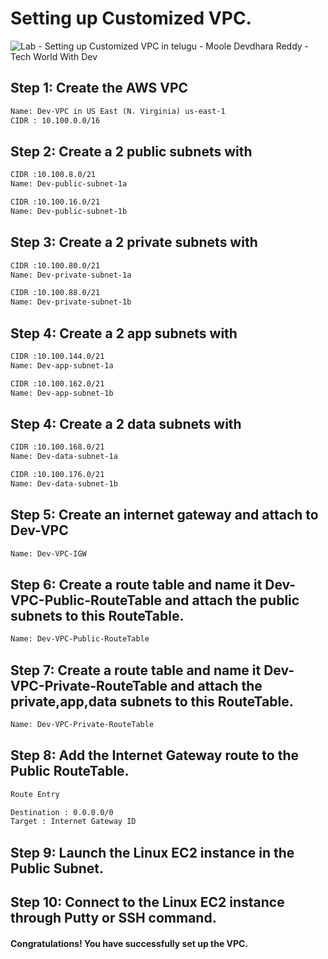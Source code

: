 # Setting up Customized VPC.
![Lab - Setting up Customized VPC in telugu - Moole Devdhara Reddy - Tech World With Dev](https://github.com/techworldwithDev/aws-zero-to-hero/blob/main/Day-13/images/Day%20%2013-%20Lab%20-%20Setting%20up%20Customized%20VPC%20-%20Moole%20Devdhara%20Reddy%20-%20Tech%20World%20with%20Dev.png)

## Step 1: Create the AWS VPC
```xml
Name: Dev-VPC in US East (N. Virginia) us-east-1
CIDR : 10.100.0.0/16
```
## Step 2: Create a 2 public subnets with
```xml
CIDR :10.100.8.0/21
Name: Dev-public-subnet-1a

CIDR :10.100.16.0/21
Name: Dev-public-subnet-1b

```
## Step 3: Create a 2 private subnets with
```xml
CIDR :10.100.80.0/21
Name: Dev-private-subnet-1a

CIDR :10.100.88.0/21
Name: Dev-private-subnet-1b

```

## Step 4: Create a 2 app subnets with
```xml
CIDR :10.100.144.0/21
Name: Dev-app-subnet-1a

CIDR :10.100.162.0/21
Name: Dev-app-subnet-1b

```
## Step 4: Create a 2 data subnets with
```xml
CIDR :10.100.168.0/21
Name: Dev-data-subnet-1a

CIDR :10.100.176.0/21
Name: Dev-data-subnet-1b

```

## Step 5: Create an internet gateway and attach to Dev-VPC
```xml
Name: Dev-VPC-IGW
```
## Step 6: Create a route table and name it Dev-VPC-Public-RouteTable and attach the public subnets to this RouteTable.
```xml
Name: Dev-VPC-Public-RouteTable
```

## Step 7: Create a route table and name it Dev-VPC-Private-RouteTable and attach the private,app,data subnets to this RouteTable.

```xml
Name: Dev-VPC-Private-RouteTable
```

## Step 8: Add the Internet Gateway route to the Public RouteTable.

```xml
Route Entry

Destination : 0.0.0.0/0
Target : Internet Gateway ID
```

## Step 9: Launch the Linux EC2 instance in the Public Subnet.
## Step 10: Connect to the Linux EC2 instance through Putty or SSH command.

#### Congratulations! You have successfully set up the VPC.
